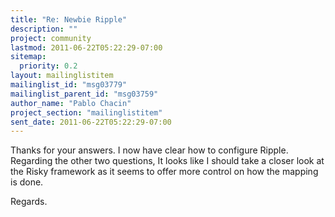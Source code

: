 ```yaml
---
title: "Re: Newbie Ripple"
description: ""
project: community
lastmod: 2011-06-22T05:22:29-07:00
sitemap:
  priority: 0.2
layout: mailinglistitem
mailinglist_id: "msg03779"
mailinglist_parent_id: "msg03759"
author_name: "Pablo Chacin"
project_section: "mailinglistitem"
sent_date: 2011-06-22T05:22:29-07:00
---
```



Thanks for your answers. I now have clear how to configure Ripple. Regarding
the other two questions, It looks like I should take a closer look at the
Risky framework as it seems to offer more control on how the mapping is
done.

Regards.
